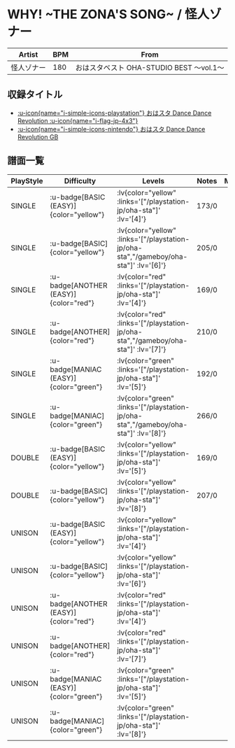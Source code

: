 # WHY! \~THE ZONA'S SONG\~ / 怪人ゾナー

|Artist|BPM|From|
|------|---|----|
|怪人ゾナー|180|おはスタベスト OHA-STUDIO BEST ～vol.1～|

## 収録タイトル

- [ :u-icon{name="i-simple-icons-playstation"} おはスタ Dance Dance Revolution :u-icon{name="i-flag-jp-4x3"} ](/playstation-jp/oha-sta)
- [ :u-icon{name="i-simple-icons-nintendo"} おはスタ Dance Dance Revolution GB](/gameboy/oha-sta)

## 譜面一覧

|PlayStyle|Difficulty|Levels|Notes|Movie|
|---------|----------|------|-----|-----|
|SINGLE| :u-badge[BASIC (EASY)]{color="yellow"} | :lv{color="yellow" :links='["/playstation-jp/oha-sta"]' :lv='[4]'} |173/0||
|SINGLE| :u-badge[BASIC]{color="yellow"} | :lv{color="yellow" :links='["/playstation-jp/oha-sta","/gameboy/oha-sta"]' :lv='[6]'} |205/0||
|SINGLE| :u-badge[ANOTHER (EASY)]{color="red"} | :lv{color="red" :links='["/playstation-jp/oha-sta"]' :lv='[4]'} |169/0||
|SINGLE| :u-badge[ANOTHER]{color="red"} | :lv{color="red" :links='["/playstation-jp/oha-sta","/gameboy/oha-sta"]' :lv='[7]'} |210/0||
|SINGLE| :u-badge[MANIAC (EASY)]{color="green"} | :lv{color="green" :links='["/playstation-jp/oha-sta"]' :lv='[5]'} |192/0||
|SINGLE| :u-badge[MANIAC]{color="green"} | :lv{color="green" :links='["/playstation-jp/oha-sta","/gameboy/oha-sta"]' :lv='[8]'} |266/0||
|DOUBLE| :u-badge[BASIC (EASY)]{color="yellow"} | :lv{color="yellow" :links='["/playstation-jp/oha-sta"]' :lv='[5]'} |169/0||
|DOUBLE| :u-badge[BASIC]{color="yellow"} | :lv{color="yellow" :links='["/playstation-jp/oha-sta"]' :lv='[8]'} |207/0||
|UNISON| :u-badge[BASIC (EASY)]{color="yellow"} | :lv{color="yellow" :links='["/playstation-jp/oha-sta"]' :lv='[4]'} |||
|UNISON| :u-badge[BASIC]{color="yellow"} | :lv{color="yellow" :links='["/playstation-jp/oha-sta"]' :lv='[6]'} |||
|UNISON| :u-badge[ANOTHER (EASY)]{color="red"} | :lv{color="red" :links='["/playstation-jp/oha-sta"]' :lv='[4]'} |||
|UNISON| :u-badge[ANOTHER]{color="red"} | :lv{color="red" :links='["/playstation-jp/oha-sta"]' :lv='[7]'} |||
|UNISON| :u-badge[MANIAC (EASY)]{color="green"} | :lv{color="green" :links='["/playstation-jp/oha-sta"]' :lv='[5]'} |||
|UNISON| :u-badge[MANIAC]{color="green"} | :lv{color="green" :links='["/playstation-jp/oha-sta"]' :lv='[8]'} |||
